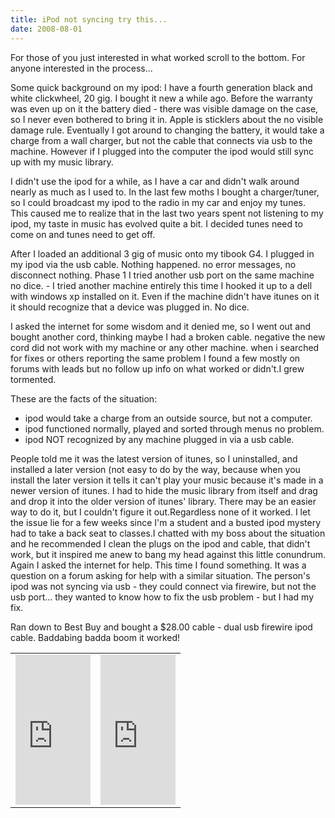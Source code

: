 ```yaml
---
title: iPod not syncing try this...
date: 2008-08-01
---
```

For those of you just interested in what worked scroll to the bottom. For anyone interested in the process...

Some quick background on my ipod: I have a fourth generation black and white clickwheel, 20 gig. I bought it new a while ago. Before the warranty was even up on it the battery died - there was visible damage on the case, so I never even bothered to bring it in. Apple is sticklers about the no visible damage rule. Eventually I got around to changing the battery, it would take a charge from a wall charger, but not the cable that connects via usb to the machine. However if I plugged into the computer the ipod would still sync up with my music library.

I didn't use the ipod for a while, as I have a car and didn't walk around nearly as much as I used to. In the last few moths I bought a charger/tuner, so I could broadcast my ipod to the radio in my car and enjoy my tunes. This caused me to realize that in the last two years spent not listening to my ipod, my taste in music has evolved quite a bit. I decided tunes need to come on and tunes need to get off.

After I loaded an additional 3 gig of music onto my tibook G4. I plugged in my ipod via the usb cable. Nothing happened. no error messages, no disconnect nothing. Phase 1 I tried another usb port on the same machine no dice. - I tried another machine entirely this time I hooked it up to a dell with windows xp installed on it. Even if the machine didn't have itunes on it it should recognize that a device was plugged in. No dice.

I asked the internet for some wisdom and it denied me, so I went out and bought another cord, thinking maybe I had a broken cable. negative the new cord did not work with my machine or any other machine. when i searched for fixes or others reporting the same problem I found a few mostly on forums with leads but no follow up info on what worked or didn't.I grew tormented.

These are the facts of the situation:
<ul><li>ipod would take a charge from an outside source, but not a computer.</li><li>ipod functioned normally, played and sorted through menus no problem.</li><li>ipod NOT recognized by any machine plugged in via a usb cable.</li></ul>
People told me it was the latest version of itunes, so I uninstalled, and installed a later version (not easy to do by the way, because when you install the later version it tells it can't play your music because it's made in a newer version of itunes. I had to hide the music library from itself and drag and drop it into the older version of itunes' library. There may be an easier way to do it, but I couldn't figure it out.Regardless none of it worked. I let the issue lie for a few weeks since I'm a student and a busted ipod mystery had to take a back seat to classes.I chatted with my boss about the situation and he recommended I clean the plugs on the ipod and cable, that didn't work, but it inspired me anew to bang my head against this little conundrum. Again I asked the internet for help. This time I found something. It was a question on a forum asking for help with a similar situation. The person's ipod was not syncing via usb - they could connect via firewire, but not the usb port... they wanted to know how to fix the usb problem - but I had my fix.

Ran down to Best Buy and bought a $28.00 cable - dual usb firewire ipod cable. Baddabing badda boom it worked!
<center>
<table cellspacing="20"><tbody><tr><td><iframe src="http://rcm.amazon.com/e/cm?t=inforbanki-20&amp;o=1&amp;p=8&amp;l=as1&amp;asins=B001GQ3DP6&amp;fc1=000000&amp;IS2=1&amp;lt1=_blank&amp;m=amazon&amp;lc1=0000FF&amp;bc1=000000&amp;bg1=FFFFFF&amp;f=ifr" style="width: 120px; height: 240px;" marginwidth="0" marginheight="0" frameborder="0" scrolling="no"></iframe>
</td><td><iframe src="http://rcm.amazon.com/e/cm?t=inforbanki-20&amp;o=1&amp;p=8&amp;l=as1&amp;asins=B000JQJW4A&amp;fc1=000000&amp;IS2=1&amp;lt1=_blank&amp;m=amazon&amp;lc1=0000FF&amp;bc1=000000&amp;bg1=FFFFFF&amp;f=ifr" style="width: 120px; height: 240px;" marginwidth="0" marginheight="0" frameborder="0" scrolling="no"></iframe></td></tr></tbody></table></center>

